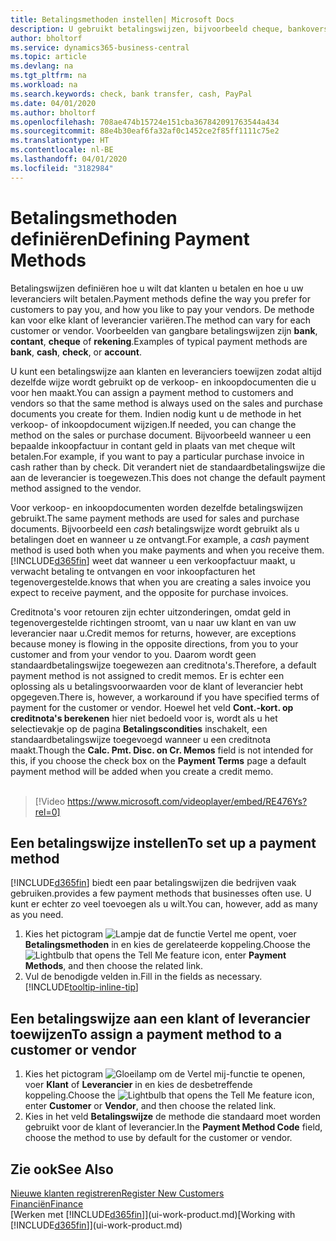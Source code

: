 ```yaml
---
title: Betalingsmethoden instellen| Microsoft Docs
description: U gebruikt betalingswijzen, bijvoorbeeld cheque, bankoverschrijving, contant geld of PayPal, om te bepalen hoe verkoop- en inkoopfacturen worden betaald.
author: bholtorf
ms.service: dynamics365-business-central
ms.topic: article
ms.devlang: na
ms.tgt_pltfrm: na
ms.workload: na
ms.search.keywords: check, bank transfer, cash, PayPal
ms.date: 04/01/2020
ms.author: bholtorf
ms.openlocfilehash: 708ae474b15724e151cba367842091763544a434
ms.sourcegitcommit: 88e4b30eaf6fa32af0c1452ce2f85ff1111c75e2
ms.translationtype: HT
ms.contentlocale: nl-BE
ms.lasthandoff: 04/01/2020
ms.locfileid: "3182984"
---
```

# <a name="defining-payment-methods"></a><span data-ttu-id="77b6d-103">Betalingsmethoden definiëren</span><span class="sxs-lookup"><span data-stu-id="77b6d-103">Defining Payment Methods</span></span>
<span data-ttu-id="77b6d-104">Betalingswijzen definiëren hoe u wilt dat klanten u betalen en hoe u uw leveranciers wilt betalen.</span><span class="sxs-lookup"><span data-stu-id="77b6d-104">Payment methods define the way you prefer for customers to pay you, and how you like to pay your vendors.</span></span> <span data-ttu-id="77b6d-105">De methode kan voor elke klant of leverancier variëren.</span><span class="sxs-lookup"><span data-stu-id="77b6d-105">The method can vary for each customer or vendor.</span></span> <span data-ttu-id="77b6d-106">Voorbeelden van gangbare betalingswijzen zijn **bank**, **contant**, **cheque** of **rekening**.</span><span class="sxs-lookup"><span data-stu-id="77b6d-106">Examples of typical payment methods are **bank**, **cash**, **check**, or **account**.</span></span>

<span data-ttu-id="77b6d-107">U kunt een betalingswijze aan klanten en leveranciers toewijzen zodat altijd dezelfde wijze wordt gebruikt op de verkoop- en inkoopdocumenten die u voor hen maakt.</span><span class="sxs-lookup"><span data-stu-id="77b6d-107">You can assign a payment method to customers and vendors so that the same method is always used on the sales and purchase documents you create for them.</span></span> <span data-ttu-id="77b6d-108">Indien nodig kunt u de methode in het verkoop- of inkoopdocument wijzigen.</span><span class="sxs-lookup"><span data-stu-id="77b6d-108">If needed, you can change the method on the sales or purchase document.</span></span> <span data-ttu-id="77b6d-109">Bijvoorbeeld wanneer u een bepaalde inkoopfactuur in contant geld in plaats van met cheque wilt betalen.</span><span class="sxs-lookup"><span data-stu-id="77b6d-109">For example, if you want to pay a particular purchase invoice in cash rather than by check.</span></span> <span data-ttu-id="77b6d-110">Dit verandert niet de standaardbetalingswijze die aan de leverancier is toegewezen.</span><span class="sxs-lookup"><span data-stu-id="77b6d-110">This does not change the default payment method assigned to the vendor.</span></span>

<span data-ttu-id="77b6d-111">Voor verkoop- en inkoopdocumenten worden dezelfde betalingswijzen gebruikt.</span><span class="sxs-lookup"><span data-stu-id="77b6d-111">The same payment methods are used for sales and purchase documents.</span></span> <span data-ttu-id="77b6d-112">Bijvoorbeeld een _cash_ betalingswijze wordt gebruikt als u betalingen doet en wanneer u ze ontvangt.</span><span class="sxs-lookup"><span data-stu-id="77b6d-112">For example, a _cash_ payment method is used both when you make payments and when you receive them.</span></span> [!INCLUDE[d365fin](includes/d365fin_md.md)] <span data-ttu-id="77b6d-113">weet dat wanneer u een verkoopfactuur maakt, u verwacht betaling te ontvangen en voor inkoopfacturen het tegenovergestelde.</span><span class="sxs-lookup"><span data-stu-id="77b6d-113">knows that when you are creating a sales invoice you expect to receive payment, and the opposite for purchase invoices.</span></span>

<span data-ttu-id="77b6d-114">Creditnota's voor retouren zijn echter uitzonderingen, omdat geld in tegenovergestelde richtingen stroomt, van u naar uw klant en van uw leverancier naar u.</span><span class="sxs-lookup"><span data-stu-id="77b6d-114">Credit memos for returns, however, are exceptions because money is flowing in the opposite directions, from you to your customer and from your vendor to you.</span></span> <span data-ttu-id="77b6d-115">Daarom wordt geen standaardbetalingswijze toegewezen aan creditnota's.</span><span class="sxs-lookup"><span data-stu-id="77b6d-115">Therefore, a default payment method is not assigned to credit memos.</span></span> <span data-ttu-id="77b6d-116">Er is echter een oplossing als u betalingsvoorwaarden voor de klant of leverancier hebt opgegeven.</span><span class="sxs-lookup"><span data-stu-id="77b6d-116">There is, however, a workaround if you have specified terms of payment for the customer or vendor.</span></span> <span data-ttu-id="77b6d-117">Hoewel het veld **Cont.-kort. op creditnota's berekenen** hier niet bedoeld voor is, wordt als u het selectievakje op de pagina **Betalingscondities** inschakelt, een standaardbetalingswijze toegevoegd wanneer u een creditnota maakt.</span><span class="sxs-lookup"><span data-stu-id="77b6d-117">Though the **Calc. Pmt. Disc. on Cr. Memos** field is not intended for this, if you choose the check box on the **Payment Terms** page a default payment method will be added when you create a credit memo.</span></span> <br><br>  

> [!Video https://www.microsoft.com/videoplayer/embed/RE476Ys?rel=0]

## <a name="to-set-up-a-payment-method"></a><span data-ttu-id="77b6d-118">Een betalingswijze instellen</span><span class="sxs-lookup"><span data-stu-id="77b6d-118">To set up a payment method</span></span>
[!INCLUDE[d365fin](includes/d365fin_md.md)] <span data-ttu-id="77b6d-119">biedt een paar betalingswijzen die bedrijven vaak gebruiken.</span><span class="sxs-lookup"><span data-stu-id="77b6d-119">provides a few payment methods that businesses often use.</span></span> <span data-ttu-id="77b6d-120">U kunt er echter zo veel toevoegen als u wilt.</span><span class="sxs-lookup"><span data-stu-id="77b6d-120">You can, however, add as many as you need.</span></span>

1. <span data-ttu-id="77b6d-121">Kies het pictogram ![Lampje dat de functie Vertel me opent](media/ui-search/search_small.png "Vertel me wat u wilt doen"), voer **Betalingsmethoden** in en kies de gerelateerde koppeling.</span><span class="sxs-lookup"><span data-stu-id="77b6d-121">Choose the ![Lightbulb that opens the Tell Me feature](media/ui-search/search_small.png "Tell me what you want to do") icon, enter **Payment Methods**, and then choose the related link.</span></span>
2. <span data-ttu-id="77b6d-122">Vul de benodigde velden in.</span><span class="sxs-lookup"><span data-stu-id="77b6d-122">Fill in the fields as necessary.</span></span> [!INCLUDE[tooltip-inline-tip](includes/tooltip-inline-tip_md.md)]

## <a name="to-assign-a-payment-method-to-a-customer-or-vendor"></a><span data-ttu-id="77b6d-123">Een betalingswijze aan een klant of leverancier toewijzen</span><span class="sxs-lookup"><span data-stu-id="77b6d-123">To assign a payment method to a customer or vendor</span></span>
1. <span data-ttu-id="77b6d-124">Kies het pictogram ![Gloeilamp om de Vertel mij-functie te openen](media/ui-search/search_small.png "Vertel me wat u wilt doen"), voer **Klant** of **Leverancier** in en kies de desbetreffende koppeling.</span><span class="sxs-lookup"><span data-stu-id="77b6d-124">Choose the ![Lightbulb that opens the Tell Me feature](media/ui-search/search_small.png "Tell me what you want to do") icon, enter **Customer** or **Vendor**, and then choose the related link.</span></span>
2. <span data-ttu-id="77b6d-125">Kies in het veld **Betalingswijze** de methode die standaard moet worden gebruikt voor de klant of leverancier.</span><span class="sxs-lookup"><span data-stu-id="77b6d-125">In the **Payment Method Code** field, choose the method to use by default for the customer or vendor.</span></span>

## <a name="see-also"></a><span data-ttu-id="77b6d-126">Zie ook</span><span class="sxs-lookup"><span data-stu-id="77b6d-126">See Also</span></span>
[<span data-ttu-id="77b6d-127">Nieuwe klanten registreren</span><span class="sxs-lookup"><span data-stu-id="77b6d-127">Register New Customers</span></span>](sales-how-register-new-customers.md)  
[<span data-ttu-id="77b6d-128">Financiën</span><span class="sxs-lookup"><span data-stu-id="77b6d-128">Finance</span></span>](finance.md)  
<span data-ttu-id="77b6d-129">[Werken met [!INCLUDE[d365fin](includes/d365fin_md.md)]](ui-work-product.md)</span><span class="sxs-lookup"><span data-stu-id="77b6d-129">[Working with [!INCLUDE[d365fin](includes/d365fin_md.md)]](ui-work-product.md)</span></span>  
